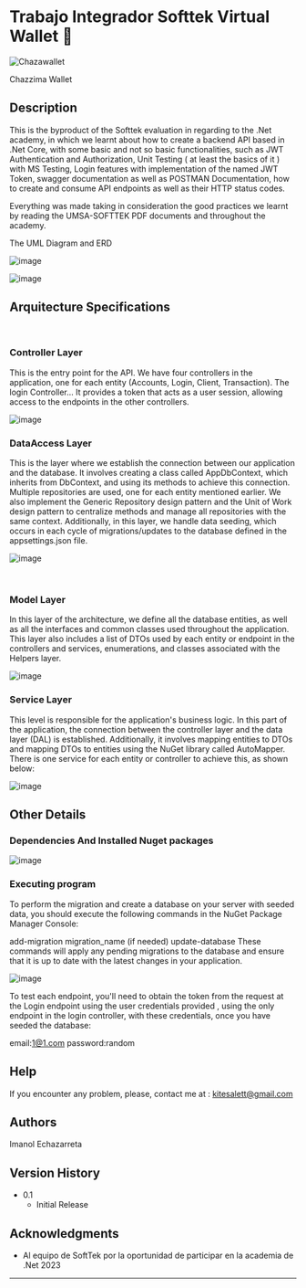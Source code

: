 # Trabajo Integrador Softtek Virtual Wallet 🌠


![Chazawallet](https://github.com/Kitesalet/BilleteraVirtualSofttekBackend/assets/104630744/3c533a45-37bd-4b18-aeab-bc3fdfffe103)

Chazzima Wallet

## Description

This is the byproduct of the Softtek evaluation in regarding to the .Net academy, in which we learnt about how to create a backend API based in .Net Core, with some basic and not so basic functionalities, such as JWT Authentication and Authorization, Unit Testing ( at least the basics of it ) with MS Testing, Login features with implementation of the named JWT Token, swagger documentation as well as POSTMAN Documentation, how to create and consume API endpoints as well as their HTTP status codes.

Everything was made taking in consideration the good practices we learnt by reading the UMSA-SOFTTEK PDF documents and throughout the academy.


The UML Diagram and ERD

![image](https://github.com/Kitesalet/BilleteraVirtualSofttekBackend/assets/104630744/745a8b55-0aec-44f6-a655-8e3b3b4e878c)

![image](https://github.com/Kitesalet/BilleteraVirtualSofttekBackend/assets/104630744/2064c6e9-2b82-4499-8d54-60126b6175e3)



## **Arquitecture Specifications**
​
### **Controller Layer**
This is the entry point for the API. We have four controllers in the application, one for each entity (Accounts, Login, Client, Transaction). The login Controller... It provides a token that acts as a user session, allowing access to the endpoints in the other controllers.

![image](https://github.com/Kitesalet/BilleteraVirtualSofttekBackend/assets/104630744/ecca1871-ad7e-48c7-ae21-eea56830512f)
​
### **DataAccess Layer**
This is the layer where we establish the connection between our application and the database. It involves creating a class called AppDbContext, which inherits from DbContext, and using its methods to achieve this connection. Multiple repositories are used, one for each entity mentioned earlier. We also implement the Generic Repository design pattern and the Unit of Work design pattern to centralize methods and manage all repositories with the same context. Additionally, in this layer, we handle data seeding, which occurs in each cycle of migrations/updates to the database defined in the appsettings.json file.

![image](https://github.com/Kitesalet/BilleteraVirtualSofttekBackend/assets/104630744/0dd6e963-6738-4c1d-8496-c54ecfde1714)

​
### **Model Layer**
In this layer of the architecture, we define all the database entities, as well as all the interfaces and common classes used throughout the application. This layer also includes a list of DTOs used by each entity or endpoint in the controllers and services, enumerations, and classes associated with the Helpers layer.

![image](https://github.com/Kitesalet/BilleteraVirtualSofttekBackend/assets/104630744/ae65e041-745e-4fa6-bb17-c60bea4bda6e)
​

### **Service Layer**
This level is responsible for the application's business logic. In this part of the application, the connection between the controller layer and the data layer (DAL) is established. Additionally, it involves mapping entities to DTOs and mapping DTOs to entities using the NuGet library called AutoMapper. There is one service for each entity or controller to achieve this, as shown below:

![image](https://github.com/Kitesalet/BilleteraVirtualSofttekBackend/assets/104630744/c83ae4d0-6d81-4761-bcf0-a7b3b95999ac)


## Other Details

### Dependencies And Installed Nuget packages

![image](https://github.com/Kitesalet/BilleteraVirtualSofttekBackend/assets/104630744/c3c63bad-f290-4728-bd76-8dc0455b30f5)


### Executing program


To perform the migration and create a database on your server with seeded data, you should execute the following commands in the NuGet Package Manager Console:

add-migration migration_name (if needed)
update-database
These commands will apply any pending migrations to the database and ensure that it is up to date with the latest changes in your application.

![image](https://github.com/Kitesalet/ProyectoIntegradorSofttekImanol/assets/104630744/3687c165-a8a8-4753-b87b-de9d10abd3ce)

To test each endpoint, you'll need to obtain the token from the request at the Login endpoint using the user credentials provided , using the only endpoint in the 
login controller, with these credentials, once you have seeded the database:

email:1@1.com
password:random



## Help

If you encounter any problem, please, contact me at : kitesalett@gmail.com

## Authors

Imanol Echazarreta

## Version History
      
* 0.1
    * Initial Release


## Acknowledgments

* Al equipo de SoftTek por la oportunidad de participar en la academia de .Net 2023
  
______________________________________________
